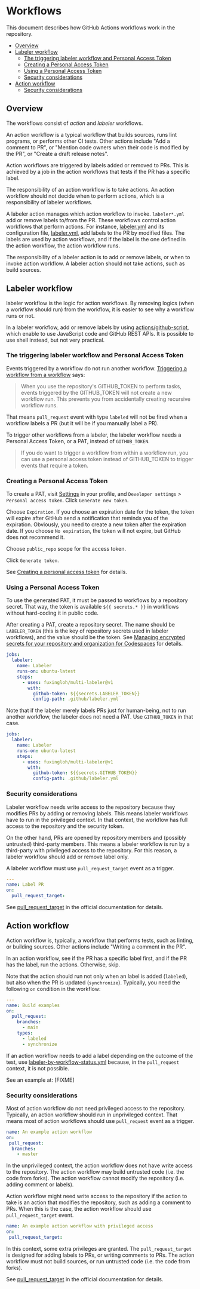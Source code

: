 # Workflows

This document describes how GitHub Actions workflows work in the repository.

<!-- vim-markdown-toc GFM -->

* [Overview](#overview)
* [Labeler workflow](#labeler-workflow)
    * [The triggering labeler workflow and Personal Access Token](#the-triggering-labeler-workflow-and-personal-access-token)
    * [Creating a Personal Access Token](#creating-a-personal-access-token)
    * [Using a Personal Access Token](#using-a-personal-access-token)
    * [Security considerations](#security-considerations)
* [Action workflow](#action-workflow)
    * [Security considerations](#security-considerations-1)

<!-- vim-markdown-toc -->

## Overview

The workflows consist of _action_ and _labeler_ workflows.

An action workflow is a typical workflow that builds sources, runs lint
programs, or performs other CI tests. Other actions include "Add a comment to
PR", or "Mention code owners when their code is modified by the PR", or
"Create a draft release notes".

Action workflows are triggered by labels added or removed to PRs. This is
achieved by a job in the action workflows that tests if the PR has a specific
label.

The responsibility of an action workflow is to take actions. An action
workflow should not decide when to perform actions, which is a responsibility
of labeler workflows.

A labeler action manages which action workflow to invoke.  `labeler*.yml` add
or remove labels to/from the PR. These workflows control action workflows
that perform actions. For instance, [labeler.yml](labeler.yml) and its
configuration file, [labeler.yml](../labeler.yml), add labels to
the PR by modified files. The labels are used by action workflows, and if the
label is the one defined in the action workflow, the action workflow runs.

The responsibility of a labeler action is to add or remove labels, or when to
invoke action workflow. A labeler action should not take actions, such as
build sources.

## Labeler workflow

labeler workflow is the logic for action workflows. By removing logics (when
a workflow should run) from the workflow, it is easier to see why a workflow
runs or not.

In a labeler workflow, add or remove labels by using
[actions/github-script](https://github.com/actions/github-script), which
enable to use JavaScript code and GitHub REST APIs. It is possible to use
shell instead, but not very practical.

### The triggering labeler workflow and Personal Access Token

Events triggered by a workflow do not run another workflow.
[Triggering a workflow from a workflow](https://docs.github.com/en/actions/using-workflows/triggering-a-workflow#triggering-a-workflow-from-a-workflow)
says:

> When you use the repository's GITHUB_TOKEN to perform tasks, events
> triggered by the GITHUB_TOKEN will not create a new workflow run. This
> prevents you from accidentally creating recursive workflow runs.

That means `pull_request` event with type `labeled` will not be fired when a
workflow labels a PR (but it will be if you manually label a PR).

To trigger other workflows from a labeler, the labeler workflow needs a
Personal Access Token, or a PAT, instead of `GITHUB_TOKEN`.

> If you do want to trigger a workflow from within a workflow run, you can use
> a personal access token instead of GITHUB_TOKEN to trigger events that
> require a token.

### Creating a Personal Access Token

To create a PAT, visit [Settings](https://github.com/settings/profile) in your
profile, and `Developer settings` > `Personal access token`. Click `Generate
new token`.

Choose `Expiration`. If you choose an expiration date for the token, the token
will expire after GitHub send a notification that reminds you of the
expiration. Obviously, you need to create a new token after the expiration
date.  If you choose `No expiration`, the token will not expire, but GitHub
does not recommend it.

Choose `public_repo` scope for the access token.

Click `Generate token`.

See
[Creating a personal access token](https://docs.github.com/en/authentication/keeping-your-account-and-data-secure/creating-a-personal-access-token)
for details.

### Using a Personal Access Token

To use the generated PAT, it must be passed to workflows by a repository
secret. That way, the token is available `${{ secrets.* }}` in workflows
without hard-coding it in public code.

After creating a PAT, create a repository secret. The name should be
`LABELER_TOKEN` (this is the key of repository secrets used in labeler
workflows), and the value should be the token. See
[Managing encrypted secrets for your repository and organization for Codespaces](https://docs.github.com/en/codespaces/managing-codespaces-for-your-organization/managing-encrypted-secrets-for-your-repository-and-organization-for-codespaces)
for details.

```yaml
jobs:
  labeler:
    name: Labeler
    runs-on: ubuntu-latest
    steps:
      - uses: fuxingloh/multi-labeler@v1
        with:
          github-token: ${{secrets.LABELER_TOKEN}}
          config-path: .github/labeler.yml
```

Note that if the labeler merely labels PRs just for human-being, not to run
another workflow, the labeler does not need a PAT. Use `GITHUB_TOKEN` in that
case.

```yaml
jobs:
  labeler:
    name: Labeler
    runs-on: ubuntu-latest
    steps:
      - uses: fuxingloh/multi-labeler@v1
        with:
          github-token: ${{secrets.GITHUB_TOKEN}}
          config-path: .github/labeler.yml
```

### Security considerations

Labeler workflow needs write access to the repository because they modifies
PRs by adding or removing labels. This means labeler workflows have to run in
the privileged context. In that context, the workflow has full access to the
repository and the security token.

On the other hand, PRs are opened by repository members and (possibly
untrusted) third-party members. This means a labeler workflow is run by a
third-party with privileged access to the repository. For this reason, a
labeler workflow should add or remove label only.

A labeler workflow must use `pull_request_target` event as a trigger.

```yaml
---
name: Label PR
on:
  pull_request_target:
```
See
[pull_request_target](https://docs.github.com/en/actions/using-workflows/events-that-trigger-workflows#pull_request_target)
in the official documentation for details.

## Action workflow

Action workflow is, typically, a workflow that performs tests, such as
linting, or building sources. Other actions include "Writing a comment in the
PR".

In an action workflow, see if the PR has a specific label first, and if the PR
has the label, run the actions. Otherwise, skip.

Note that the action should run not only when an label is added (`labeled`),
but also when the PR is updated (`synchronize`). Typically, you need the
following `on` condition in the workflow:

```yaml
---
name: Build examples
on:
  pull_request:
    branches:
      - main
    types:
      - labeled
      - synchronize
```

If an action workflow needs to add a label depending on the outcome of the
test, use [labeler-by-workflow-status.yml](labeler-by-workflow-status.yml)
because, in the `pull_request` context, it is not possible.

See an example at: [FIXME]

### Security considerations

Most of action workflow do not need privileged access to the repository.
Typically, an action workflow should run in unprivileged context. That means
most of action workflows should use `pull_request` event as a trigger.

```yaml
name: An example action workflow
on:
 pull_request:
  branches:
    - master
```

In the unprivileged context, the action workflow does not have write access to
the repository. The action workflow may build untrusted code (i.e. the code
from forks). The action workflow cannot modify the repository (i.e. adding
comment or labels).

Action workflow might need write access to the repository if the action to take
is an action that modifies the repository, such as adding a comment to PRs.
When this is the case, the action workflow should use `pull_request_target`
event.

```yaml
name: An example action workflow with privileged access
on:
 pull_request_target:
```

In this context, some extra privileges are granted. The `pull_request_target`
is designed for adding labels to PRs, or writing comments to PRs. The action
workflow must not build sources, or run untrusted code (i.e. the code from
forks).

See
[pull_request_target](https://docs.github.com/en/actions/using-workflows/events-that-trigger-workflows#pull_request_target)
in the official documentation for details.
